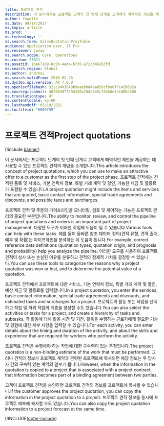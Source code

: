 ```yaml
---
title: 프로젝트 견적
description: 이 문서에서는 프로젝트 단계의 첫 번째 단계로 고객에게 매력적인 제안을 제공하는 데 사용할 수 있는 프로젝트 견적의 개념을 소개합니다. 프로젝트 견적에는 견적된 품목 및 서비스, 기본 연락처 정보, 특별 거래 계약 및 할인, 가능한 세금 및 할증료가 포함될 수 있습니다.
author: Yowelle
ms.date: 09/14/2017
ms.topic: article
ms.prod: ''
ms.technology: ''
ms.search.form: SalesQuotationProjTable
audience: Application User, IT Pro
ms.reviewer: josaw
ms.search.scope: Core, Operations
ms.custom: 23621
ms.assetid: 1ba67109-8c5b-4ada-b730-a72cd46203fd
ms.search.region: Global
ms.author: andchoi
ms.search.validFrom: 2016-02-28
ms.dyn365.ops.version: AX 7.0.0
ms.openlocfilehash: 322c2403543b9eaebbd4bad56cfbe6f7c42b682a
ms.sourcegitcommit: 40f68387f594180af64a5e5c748b6efa188bd300
ms.translationtype: HT
ms.contentlocale: ko-KR
ms.lasthandoff: 05/10/2021
ms.locfileid: "6009759"
---
```

# <a name="project-quotations"></a><span data-ttu-id="f76ed-104">프로젝트 견적</span><span class="sxs-lookup"><span data-stu-id="f76ed-104">Project quotations</span></span>

[!include [banner](../includes/banner.md)]

<span data-ttu-id="f76ed-105">이 문서에서는 프로젝트 단계의 첫 번째 단계로 고객에게 매력적인 제안을 제공하는 데 사용할 수 있는 프로젝트 견적의 개념을 소개합니다.</span><span class="sxs-lookup"><span data-stu-id="f76ed-105">This article introduces the concept of project quotations, which you can use to make an attractive offer to a customer as the first step of the project phase.</span></span> <span data-ttu-id="f76ed-106">프로젝트 견적에는 견적된 품목 및 서비스, 기본 연락처 정보, 특별 거래 계약 및 할인, 가능한 세금 및 할증료가 포함될 수 있습니다.</span><span class="sxs-lookup"><span data-stu-id="f76ed-106">A project quotation might include the items and services that are quoted, basic contact information, special trade agreements and discounts, and possible taxes and surcharges.</span></span> 

<span data-ttu-id="f76ed-107">프로젝트 견적 및 주문의 파이프라인을 모니터링, 검토 및 제어하는 기능은 프로젝트 관리의 중요한 부분입니다.</span><span class="sxs-lookup"><span data-stu-id="f76ed-107">The ability to monitor, review, and control the pipeline of project quotations and orders is an important part of project management.</span></span> <span data-ttu-id="f76ed-108">다양한 도구가 이러한 작업에 도움이 될 수 있습니다.</span><span class="sxs-lookup"><span data-stu-id="f76ed-108">Various tools can help with these tasks.</span></span> <span data-ttu-id="f76ed-109">예를 들어 올바른 참조 데이터 정의(견적 유형, 견적 출처, 예후 및 확률)는 파이프라인을 분석하는 데 도움이 됩니다.</span><span class="sxs-lookup"><span data-stu-id="f76ed-109">For example, correct reference data definitions (quotation types, quotation origin, and prognosis and probability) help you analyze the pipeline.</span></span> <span data-ttu-id="f76ed-110">이러한 도구를 사용하여 프로젝트 견적이 성사 또는 손실된 이유를 분류하고 견적의 잠재적 가치를 결정할 수 있습니다.</span><span class="sxs-lookup"><span data-stu-id="f76ed-110">You can use these tools to categorize the reasons why a project quotation was won or lost, and to determine the potential value of a quotation.</span></span> 

<span data-ttu-id="f76ed-111">프로젝트 견적에서 프로젝트에 대한 서비스, 기본 연락처 정보, 특별 거래 계약 및 할인, 예상 세금 및 할증료를 입력합니다.</span><span class="sxs-lookup"><span data-stu-id="f76ed-111">In a project quotation, you enter the services, basic contact information, special trade agreements and discounts, and estimated taxes and surcharges for a project.</span></span> <span data-ttu-id="f76ed-112">프로젝트의 활동 또는 작업을 선택하고 작업 및 하위 작업의 계층을 생성할 수도 있습니다.</span><span class="sxs-lookup"><span data-stu-id="f76ed-112">You can also select the activities or tasks for a project, and create a hierarchy of tasks and subtasks.</span></span> <span data-ttu-id="f76ed-113">각 활동에 대해 활동 시간 및 기간, 활동을 수행하는 근로자에게 필요한 기술 및 경험에 대한 세부 사항을 입력할 수 있습니다.</span><span class="sxs-lookup"><span data-stu-id="f76ed-113">For each activity, you can enter details about the timing and duration of the activity, and about the skills and experience that are required for workers who perform the activity.</span></span> 

<span data-ttu-id="f76ed-114">프로젝트 견적은 수행해야 하는 작업에 대한 구속력이 없는 추정입니다.</span><span class="sxs-lookup"><span data-stu-id="f76ed-114">The project quotation is a non-binding estimate of the work that must be performed.</span></span> <span data-ttu-id="f76ed-115">그러나 견적의 정보가 프로젝트 계약과 관련된 프로젝트에 복사되면 해당 정보는 두 당사자 간의 구속력 있는 계약의 일부가 됩니다.</span><span class="sxs-lookup"><span data-stu-id="f76ed-115">However, when the information in the quotation is copied to a project that is associated with a project contract, that information becomes part of a binding agreement between two parties.</span></span> 

<span data-ttu-id="f76ed-116">고객이 프로젝트 견적을 승인하면 프로젝트 견적의 정보를 프로젝트에 복사할 수 있습니다.</span><span class="sxs-lookup"><span data-stu-id="f76ed-116">If the customer approves the project quotation, you can copy the information in the project quotation to a project.</span></span> <span data-ttu-id="f76ed-117">프로젝트 견적 정보를 동시에 프로젝트 예측에 복사할 수도 있습니다.</span><span class="sxs-lookup"><span data-stu-id="f76ed-117">You can also copy the project quotation information to a project forecast at the same time.</span></span>





[!INCLUDE[footer-include](../includes/footer-banner.md)]